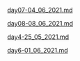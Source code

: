 
[day07-04_06_2021.md](./day07-04_06_2021.md)

[day08-08_06_2021.md](./day08-08_06_2021.md)

[day4-25_05_2021.md](./day4-25_05_2021.md)

[day6-01_06_2021.md](./day6-01_06_2021.md)

